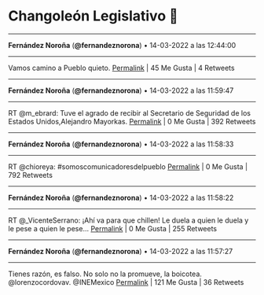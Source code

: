 # Changoleón Legislativo 🙈
*****
**Fernández Noroña** (**@fernandeznorona**) • 14-03-2022 a las 12:44:00
*****
Vamos camino a Pueblo quieto.
[Permalink](https://twitter.com/fernandeznorona/status/1503472034331779074) | 45 Me Gusta | 4 Retweets
*****
**Fernández Noroña** (**@fernandeznorona**) • 14-03-2022 a las 11:59:47
*****
RT @m_ebrard: Tuve el agrado de recibir al Secretario de Seguridad de los Estados Unidos,Alejandro Mayorkas.
[Permalink](https://twitter.com/fernandeznorona/status/1503460907409674240) | 0 Me Gusta | 392 Retweets
*****
**Fernández Noroña** (**@fernandeznorona**) • 14-03-2022 a las 11:58:33
*****
RT @chioreya: #somoscomunicadoresdelpueblo
[Permalink](https://twitter.com/fernandeznorona/status/1503460593658904576) | 0 Me Gusta | 792 Retweets
*****
**Fernández Noroña** (**@fernandeznorona**) • 14-03-2022 a las 11:58:22
*****
RT @_VicenteSerrano: ¡Ahí va para que chillen! Le duela a quien le duela y le pese a quien le pese...
[Permalink](https://twitter.com/fernandeznorona/status/1503460548335353862) | 0 Me Gusta | 255 Retweets
*****
**Fernández Noroña** (**@fernandeznorona**) • 14-03-2022 a las 11:57:27
*****
Tienes razón, es falso. No solo no la promueve, la boicotea. @lorenzocordovav. @INEMexico
[Permalink](https://twitter.com/fernandeznorona/status/1503460317702983680) | 121 Me Gusta | 36 Retweets